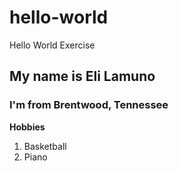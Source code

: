# hello-world
Hello World Exercise 
## My name is Eli Lamuno
### I'm from Brentwood, Tennessee
**Hobbies**
1. Basketball
2. Piano

